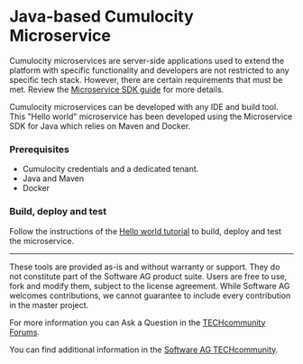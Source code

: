 # Java-based Cumulocity Microservice

Cumulocity microservices are server-side applications used to extend the platform with specific functionality and developers are not restricted to any specific tech stack. However, there are certain requirements that must be met. Review the [Microservice SDK guide](https://cumulocity.com/guides/microservice-sdk/introduction/) for more details.

Cumulocity microservices can be developed with any IDE and build tool. This "Hello world" microservice has been developed using the Microservice SDK for Java which relies on Maven and Docker.

### Prerequisites

*   Cumulocity credentials and a dedicated tenant.
*   Java and Maven
*   Docker

### Build, deploy and test

Follow the instructions of the [Hello world tutorial](https://cumulocity.com/guides/microservice-sdk/java/#java-microservice) to build, deploy and test the microservice.

-----------------------------

These tools are provided as-is and without warranty or support. They do not constitute part of the Software AG product suite. Users are free to use, fork and modify them, subject to the license agreement. While Software AG welcomes contributions, we cannot guarantee to include every contribution in the master project.

For more information you can Ask a Question in the [TECHcommunity Forums](http://tech.forums.softwareag.com/techjforum/forums/list.page?product=cumulocity).

You can find additional information in the [Software AG TECHcommunity](http://techcommunity.softwareag.com/home/-/product/name/cumulocity).
